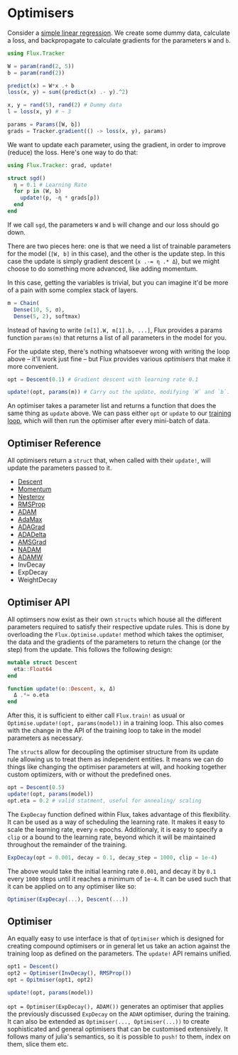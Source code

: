 # Optimisers

Consider a [simple linear regression](../models/basics.md). We create some dummy data, calculate a loss, and backpropagate to calculate gradients for the parameters `W` and `b`.

```julia
using Flux.Tracker

W = param(rand(2, 5))
b = param(rand(2))

predict(x) = W*x .+ b
loss(x, y) = sum((predict(x) .- y).^2)

x, y = rand(5), rand(2) # Dummy data
l = loss(x, y) # ~ 3

params = Params([W, b])
grads = Tracker.gradient(() -> loss(x, y), params)
```

We want to update each parameter, using the gradient, in order to improve (reduce) the loss. Here's one way to do that:

```julia
using Flux.Tracker: grad, update!

struct sgd()
  η = 0.1 # Learning Rate
  for p in (W, b)
    update!(p, -η * grads[p])
  end
end
```

If we call `sgd`, the parameters `W` and `b` will change and our loss should go down.

There are two pieces here: one is that we need a list of trainable parameters for the model (`[W, b]` in this case), and the other is the update step. In this case the update is simply gradient descent (`x .-= η .* Δ`), but we might choose to do something more advanced, like adding momentum.

In this case, getting the variables is trivial, but you can imagine it'd be more of a pain with some complex stack of layers.

```julia
m = Chain(
  Dense(10, 5, σ),
  Dense(5, 2), softmax)
```

Instead of having to write `[m[1].W, m[1].b, ...]`, Flux provides a params function `params(m)` that returns a list of all parameters in the model for you.

For the update step, there's nothing whatsoever wrong with writing the loop above – it'll work just fine – but Flux provides various *optimisers* that make it more convenient.

```julia
opt = Descent(0.1) # Gradient descent with learning rate 0.1

update!(opt, params(m)) # Carry out the update, modifying `W` and `b`.
```

An optimiser takes a parameter list and returns a function that does the same thing as `update` above. We can pass either `opt` or `update` to our [training loop](training.md), which will then run the optimiser after every mini-batch of data.

## Optimiser Reference

All optimisers return a `struct` that, when called with their `update!`, will update the parameters passed to it.

* [Descent](https://en.wikipedia.org/wiki/Stochastic_gradient_descent)
* [Momentum](https://arxiv.org/abs/1712.09677)
* [Nesterov](https://arxiv.org/abs/1607.01981)
* [RMSProp](http://www.cs.toronto.edu/~tijmen/csc321/slides/lecture_slides_lec6.pdf)
* [ADAM](https://arxiv.org/abs/1412.6980v8)
* [AdaMax](https://arxiv.org/abs/1412.6980v9)
* [ADAGrad](http://www.jmlr.org/papers/volume12/duchi11a/duchi11a.pdf)
* [ADADelta](http://arxiv.org/abs/1212.5701)
* [AMSGrad](https://openreview.net/forum?id=ryQu7f-RZ)
* [NADAM](http://cs229.stanford.edu/proj2015/054_report.pdf)
* [ADAMW](https://arxiv.org/abs/1711.05101)
* InvDecay
* ExpDecay
* WeightDecay

## Optimiser API

All optimsers now exist as their own `structs` which house all the different parameters required to satisfy their respective update rules.
This is done by overloading the `Flux.Optimise.update!` method which takes the optimiser, the data and the gradients of the parameters to return the change (or the step) from the update. This follows the following design:

```julia
mutable struct Descent
  eta::Float64
end

function update!(o::Descent, x, Δ)
  Δ .*= o.eta
end
```

After this, it is sufficient to either call `Flux.train!` as usual or `Optimise.update!(opt, params(model))` in a training loop. This also comes with the change in the API of the training loop to take in the model parameters as necessary.

The `struct`s allow for decoupling the optimiser structure from its update rule allowing us to treat them as independent entities. It means we can do things like changing the optimiser parameters at will, and hooking together custom optimizers, with or without the predefined ones.

```julia
opt = Descent(0.5)
update!(opt, params(model))
opt.eta = 0.2 # valid statment, useful for annealing/ scaling
```

The `ExpDecay` function defined within Flux, takes advantage of this flexibility. It can be used as a way of scheduling the learning rate. It makes it easy to scale the learning rate, every `n` epochs. Additionaly, it is easy to specify a `clip` or a bound to the learning rate, beyond which it will be maintained throughout the remainder of the training.

```julia
ExpDecay(opt = 0.001, decay = 0.1, decay_step = 1000, clip = 1e-4)
```

The above would take the initial learning rate `0.001`, and decay it by `0.1` every `1000` steps until it reaches a minimum of `1e-4`. It can be used such that it can be applied on to any optimiser like so:

```julia
Optimiser(ExpDecay(...), Descent(...))
```

## Optimiser

An equally easy to use interface is that of `Optimiser` which is designed for creating compound optimisers or in general let us take an action against the training loop as defined on the parameters. The `update!` API remains unified.

```julia
opt1 = Descent()
opt2 = Optimiser(InvDecay(), RMSProp())
opt = Opitmiser(opt1, opt2)

update!(opt, params(model))
```

`opt = Optimiser(ExpDecay(), ADAM())` generates an optimiser that applies the previously discussed `ExpDecay` on the `ADAM` optimiser, during the training. It can also be extended as `Optimiser(..., Optimiser(...))` to create sophisticated and general optimisers that can be customised extensively. It follows many of julia's semantics, so it is possible to `push!` to them, index on them, slice them etc.